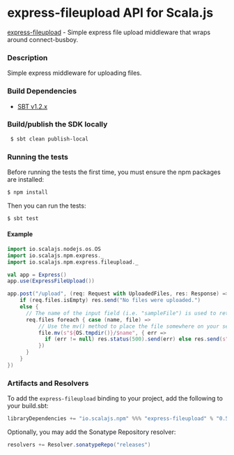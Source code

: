 express-fileupload API for Scala.js
================================
[express-fileupload](https://www.npmjs.com/package/express-fileupload) - Simple express file upload middleware that wraps around connect-busboy.

### Description

Simple express middleware for uploading files.

### Build Dependencies

* [SBT v1.2.x](http://www.scala-sbt.org/download.html)

### Build/publish the SDK locally

```bash
 $ sbt clean publish-local
```

### Running the tests

Before running the tests the first time, you must ensure the npm packages are installed:

```bash
$ npm install
```

Then you can run the tests:

```bash
$ sbt test
```

#### Example 

```scala
import io.scalajs.nodejs.os.OS
import io.scalajs.npm.express._
import io.scalajs.npm.express.fileupload._

val app = Express()
app.use(ExpressFileUpload())

app.post("/upload", (req: Request with UploadedFiles, res: Response) => {
    if (req.files.isEmpty) res.send("No files were uploaded.")
    else {
      // The name of the input field (i.e. "sampleFile") is used to retrieve the uploaded file
      req.files foreach { case (name, file) =>
          // Use the mv() method to place the file somewhere on your server
          file.mv(s"${OS.tmpdir()}/$name", { err => 
            if (err != null) res.status(500).send(err) else res.send(s"File '$name' uploaded!")
          })
      }
    }
})
```

### Artifacts and Resolvers

To add the `express-fileupload` binding to your project, add the following to your build.sbt:  

```sbt
libraryDependencies += "io.scalajs.npm" %%% "express-fileupload" % "0.5.0"
```

Optionally, you may add the Sonatype Repository resolver:

```sbt   
resolvers += Resolver.sonatypeRepo("releases") 
```